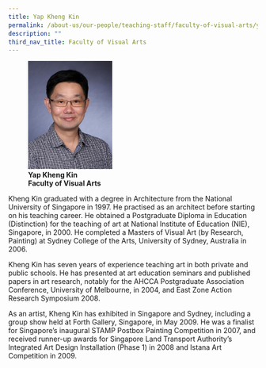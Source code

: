 ```yaml
---
title: Yap Kheng Kin
permalink: /about-us/our-people/teaching-staff/faculty-of-visual-arts/yap-kheng-kin/
description: ""
third_nav_title: Faculty of Visual Arts
---
```

<figure>
<img style="width:40%" src="/images/img_6627-yap-khengkin.jpg">
<figcaption> <strong>Yap Kheng Kin<br>
Faculty of Visual Arts</strong>
</figcaption>
</figure>

Kheng Kin graduated with a degree in Architecture from the National University of Singapore in 1997. He practised as an architect before starting on his teaching career. He obtained a Postgraduate Diploma in Education (Distinction) for the teaching of art at National Institute of Education (NIE), Singapore, in 2000. He completed a Masters of Visual Art (by Research, Painting) at Sydney College of the Arts, University of Sydney, Australia in 2006.

  

Kheng Kin has seven years of experience teaching art in both private and public schools. He has presented at art education seminars and published papers in art research, notably for the AHCCA Postgraduate Association Conference, University of Melbourne, in 2004, and East Zone Action Research Symposium 2008.

  

As an artist, Kheng Kin has exhibited in Singapore and Sydney, including a group show held at Forth Gallery, Singapore, in May 2009. He was a finalist for Singapore’s inaugural STAMP Postbox Painting Competition in 2007, and received runner-up awards for Singapore Land Transport Authority’s Integrated Art Design Installation (Phase 1) in 2008 and Istana Art Competition in 2009.